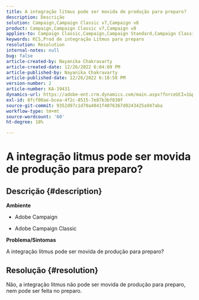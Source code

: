 ```yaml
---
title: A integração litmus pode ser movida de produção para preparo?
description: Descrição
solution: Campaign,Campaign Classic v7,Campaign v8
product: Campaign,Campaign Classic v7,Campaign v8
applies-to: Campaign Classic,Campaign,Campaign Standard,Campaign Classic v7,Campaign v8
keywords: KCS,Prod de integração Litmus para preparo
resolution: Resolution
internal-notes: null
bug: false
article-created-by: Nayanika Chakravarty
article-created-date: 12/26/2022 6:04:09 PM
article-published-by: Nayanika Chakravarty
article-published-date: 12/26/2022 6:18:58 PM
version-number: 2
article-number: KA-19431
dynamics-url: https://adobe-ent.crm.dynamics.com/main.aspx?forceUCI=1&pagetype=entityrecord&etn=knowledgearticle&id=5cfaefac-4785-ed11-81ac-6045bd006b4b
exl-id: 8fcf00ae-bcea-4f2c-8515-7e87b3bf830f
source-git-commit: 9352d97c1d70a4041f4076367d0243425a947aba
workflow-type: tm+mt
source-wordcount: '60'
ht-degree: 18%

---
```


# A integração litmus pode ser movida de produção para preparo?

## Descrição {#description}


<b>Ambiente</b>

- Adobe Campaign

- Adobe Campaign Classic

<b>Problema/Sintomas</b>

A integração litmus pode ser movida de produção para preparo?


## Resolução {#resolution}


Não, a integração litmus não pode ser movida de produção para preparo, nem pode ser feita no preparo.
